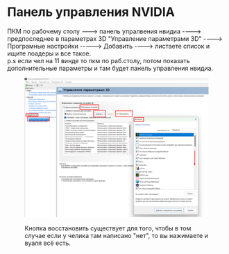 # Панель управления NVIDIA

ПКМ по рабочему столу ---> панель упралвения нвидиа ----> предпоследнее в параметрах 3D "Управление параметрами 3D" ----> Програмные настройки -----> Добавить ----> листаете список и ищите лоадеры и все такое.\
p.s если чел на 11 винде то пкм по раб.столу, потом показать дополнительные параметры и там будет панель управления нвидиа.

<figure><img src="../.gitbook/assets/image (45).png" alt=""><figcaption><p>Кнопка восстановить существует для того, чтобы в том случае если у челика там написано "нет", то вы нажимаете и вуаля всё есть.</p></figcaption></figure>

